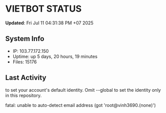 # VIETBOT STATUS
**Updated**: Fri Jul 11 04:31:38 PM +07 2025

## System Info
- IP: 103.77.172.150
- Uptime: up 5 days, 20 hours, 19 minutes
- Files: 15176

## Last Activity

to set your account's default identity.
Omit --global to set the identity only in this repository.

fatal: unable to auto-detect email address (got 'root@vinh3690.(none)')

